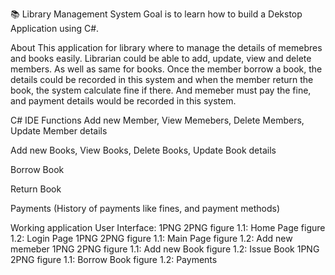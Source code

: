 📚 Library Management System
Goal is to learn how to build a Dekstop Application using C#.

About
This application for library where to manage the details of memebres and books easily. Librarian could be able to add, update, view and delete members. As well as same for books. Once the member borrow a book, the details could be recorded in this system and when the member return the book, the system calculate fine if there. And memeber must pay the fine, and payment details would be recorded in this system.

C#
IDE
Functions
Add new Member, View Memebers, Delete Members, Update Member details

Add new Books, View Books, Delete Books, Update Book details

Borrow Book

Return Book

Payments (History of payments like fines, and payment methods)

Working application User Interface:
1PNG	2PNG
figure 1.1: Home Page	figure 1.2: Login Page
1PNG	2PNG
figure 1.1: Main Page	figure 1.2: Add new memeber
1PNG	2PNG
figure 1.1: Add new Book	figure 1.2: Issue Book
1PNG	2PNG
figure 1.1: Borrow Book	figure 1.2: Payments
